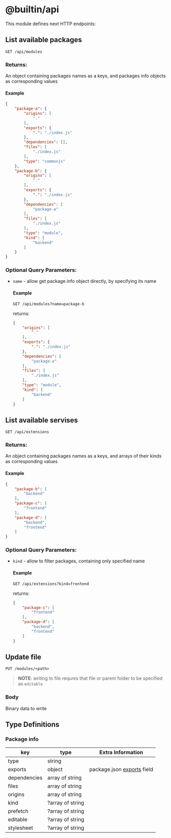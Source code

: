 # @builtin/api
This module defines next HTTP endpoints:

## List available packages
```GET /api/modules```

### Returns:
An object containing packages names as a keys,
and packages info objects as corresponding values

#### Example
```json
{
    "package-a": {
        "origins": [
            "."
        ],
        "exports": {
            ".": "./index.js"
        },
        "dependencies": [],
        "files": [
            "./index.js"
        ],
        "type": "commonjs"
    },
    "package-b": {
        "origins": [
            "."
        ],
        "exports": {
            ".": "./index.js"
        },
        "dependencies": [
            "package-a"
        ],
        "files": [
            "./index.js"
        ],
        "type": "module",
        "kind": [
            "backend"
        ]
    }
}
```

### Optional Query Parameters:
-   `name` - allow get package info object directly, by specifying its name  
    #### Example
    ```GET /api/modules?name=package-b```

    returns:
    ```json
    {
        "origins": [
            "."
        ],
        "exports": {
            ".": "./index.js"
        },
        "dependencies": [
            "package-a"
        ],
        "files": [
            "./index.js"
        ],
        "type": "module",
        "kind": [
            "backend"
        ]
    }
    ```

## List available servises
```GET /api/extensions```

### Returns:
An object containing packages names as a keys,
and arrays of their kinds as corresponding values

#### Example
```json
{
    "package-b": [
        "backend"
    ],
    "package-c": [
        "frontend"
    ],
    "package-d": [
        "backend",
        "frontend"
    ]
}
```

### Optional Query Parameters:
-   `kind` - allow to filter packages, containing only specified name
    #### Example
    ```GET /api/extensions?kind=frontend```

    returns:
    ```json
    {
        "package-c": [
            "frontend"
        ],
        "package-d": [
            "backend",
            "frontend"
        ]
    }
    ```

## Update file
```PUT /modules/<path>```

> **NOTE**: writing to file requres that file or parent folder to be specified as `editable`

### Body 
Binary data to write

## Type Definitions

### Package info
| key          | type             | Extra Information |
| ------------ | ---------------- | ----------------- |
| type         | string           |                   |
| exports      | object           | package.json [exports](https://nodejs.org/api/packages.html#exports) field |
| dependencies | array of string  |                   |
| files        | array of string  |                   |
| origins      | array of string  |                   |
| kind         | ?array of string |                   |
| prefetch     | ?array of string |                   |
| editable     | ?array of string |                   | 
| stylesheet   | ?array of string |                   |